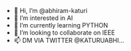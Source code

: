 - 👋 Hi, I’m @abhiram-katuri
- 👀 I’m interested in AI 
- 🌱 I’m currently learning PYTHON
- 💞️ I’m looking to collaborate on IEEE
- 📫 DM VIA TWITTER @KATURUABHI...

<!---
abhiram-katuri/abhiram-katuri is a ✨ special ✨ repository because its `README.md` (this file) appears on your GitHub profile.
You can click the Preview link to take a look at your changes.
--->
